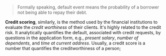 
> Formally speaking, default event means the probability of a borrower not being able to repay their debt. 

**Credit scoring**, similarly, is the method used by the financial institutions to evaluate the *credit worthiness* of their clients. It's highly related to the credit risk. It analytically quantifies the default, associated with credit requests, by questions in the application form, e.g., *present salary*, *number of dependents*, and *time at current address*. Usually, a credit score is a number that quantifies the creditworthiness of a person;